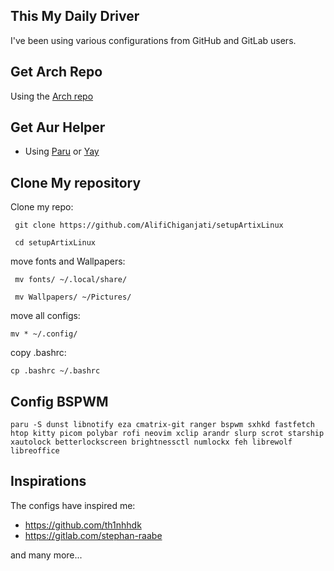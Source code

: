 ## This My Daily Driver

I've been using various configurations from GitHub and GitLab users.

## Get Arch Repo

Using the [Arch repo](https://wiki.artixlinux.org/Main/Repositories)

## Get Aur Helper

- Using [Paru](https://aur.archlinux.org/packages/paru-bin) or [Yay](https://aur.archlinux.org/packages/yay-bin)

## Clone My repository

Clone my repo:

```
 git clone https://github.com/AlifiChiganjati/setupArtixLinux

 cd setupArtixLinux
```

move fonts and Wallpapers:

```
 mv fonts/ ~/.local/share/

 mv Wallpapers/ ~/Pictures/
```

move all configs:

```
mv * ~/.config/
```

copy .bashrc:

```
cp .bashrc ~/.bashrc
```

## Config BSPWM

```
paru -S dunst libnotify eza cmatrix-git ranger bspwm sxhkd fastfetch htop kitty picom polybar rofi neovim xclip arandr slurp scrot starship xautolock betterlockscreen brightnessctl numlockx feh librewolf libreoffice
```

## Inspirations

The configs have inspired me:

- https://github.com/th1nhhdk
- https://gitlab.com/stephan-raabe

and many more...
